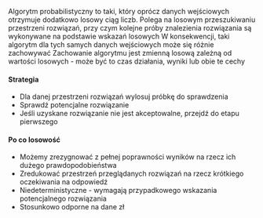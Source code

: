 Algorytm probabilistyczny to taki, który oprócz danych wejściowych otrzymuje dodatkowo losowy ciąg liczb.
Polega na losowym przeszukiwaniu przestrzeni rozwiązań, przy czym kolejne próby znalezienia rozwiązania są wykonywane na podstawie wskazań losowych
W konsekwencji, taki algorytm dla tych samych danych wejściowych może się różnie zachowywać
Zachowanie algorytmu jest zmienną losową zależną od wartości losowych - może być to czas działania, wyniki lub obie te cechy

#### Strategia
- Dla danej przestrzeni rozwiązań wylosuj próbkę do sprawdzenia
- Sprawdź potencjalne rozwiązanie
- Jeśli uzyskane rozwiązanie nie jest akceptowalne, przejdź do etapu pierwszego

#### Po co losowość
- Możemy zrezygnować z pełnej poprawności wyników na rzecz ich dużego prawdopodobieństwa
- Zredukować przestrzeń przeglądanych rozwiązań na rzecz krótkiego oczekiwania na odpowiedź
- Niedeterministyczne - wymagają przypadkowego wskazania potencjalnego rozwiązania
- Stosunkowo odporne na dane zł